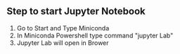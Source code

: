## Step to start Jupyter Notebook
1. Go to Start and Type Miniconda
2. In Miniconda Powershell type command "jupyter Lab"
3. Jupyter Lab will open in Brower
